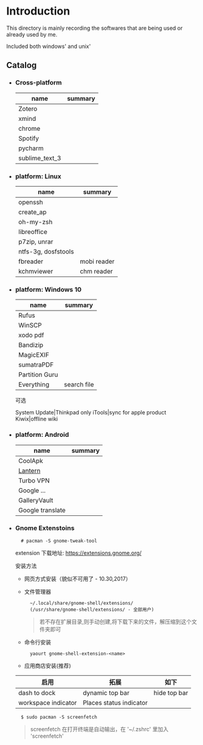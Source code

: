 # Introduction

This directory is mainly recording the softwares that are being used or already used by me.

Included both windows' and unix'

## Catalog

- ### Cross-platform

    name|summary
    ---|---
    Zotero|
    xmind|
    chrome|
    Spotify|
    pycharm|
    sublime_text_3|

- ### platform: Linux

    name|summary
    ---|---
    openssh|
    create_ap|
    oh-my-zsh|
    libreoffice|
    p7zip, unrar|
    ntfs-3g, dosfstools|
    fbreader|mobi reader
    kchmviewer|chm reader

- ### platform: Windows 10

    name|summary
    ---|---
    Rufus|
    WinSCP|
    xodo pdf|
    Bandizip|
    MagicEXIF|
    sumatraPDF|
    Partition Guru|
    Everything|search file

    可选

    System Update|Thinkpad only
    iTools|sync for apple product
    Kiwix|offline wiki

- ### platform: Android

    name|summary
    ---|---
    CoolApk|
    [Lantern](https://github.com/getlantern/lantern)|
    Turbo VPN|
    Google ...|
    GalleryVault|
    Google translate|

- ### Gnome Extenstoins

        # pacman -S gnome-tweak-tool

    extension 下载地址: https://extensions.gnome.org/

    安装方法

    + 网页方式安装（貌似不可用了 - 10.30,2017）

    + 文件管理器

            ~/.local/share/gnome-shell/extensions/
            (/usr/share/gnome-shell/extensions/ - 全部用户)
        > 若不存在扩展目录,则手动创建,将下载下来的文件，解压缩到这个文件夹即可

    + 命令行安装

            yaourt gnome-shell-extension-<name>

    + 应用商店安装(推荐)

    启用|拓展|如下
    ---|---|---
    dash to dock|dynamic top bar|hide top bar|system-monitor
    workspace indicator|Places status indicator|

        $ sudo pacman -S screenfetch
    > screenfetch 在打开终端是自动输出，在 '~/.zshrc' 里加入 'screenfetch'
